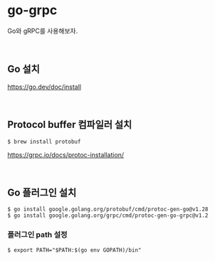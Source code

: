 # go-grpc

Go와 gRPC를 사용해보자.

<br>

## Go 설치

https://go.dev/doc/install

<br>

## Protocol buffer 컴파일러 설치

```
$ brew install protobuf
```

https://grpc.io/docs/protoc-installation/

<br>

## Go 플러그인 설치

```
$ go install google.golang.org/protobuf/cmd/protoc-gen-go@v1.28
$ go install google.golang.org/grpc/cmd/protoc-gen-go-grpc@v1.2
```

### 플러그인 path 설정

```
$ export PATH="$PATH:$(go env GOPATH)/bin"
```
